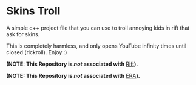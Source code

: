 # Skins Troll
A simple c++ project file that you can use to troll annoying kids in rift that ask for skins. 

This is completely harmless, and only opens YouTube infinity times until closed (rickroll).
Enjoy :)

**(NOTE: This Repository is *not* associated with** [Rift](https://discord.gg/riftfn)**).**

**(NOTE: This Repository is *not* associated with** [ERA](https://discord.gg/erafn)**).**

